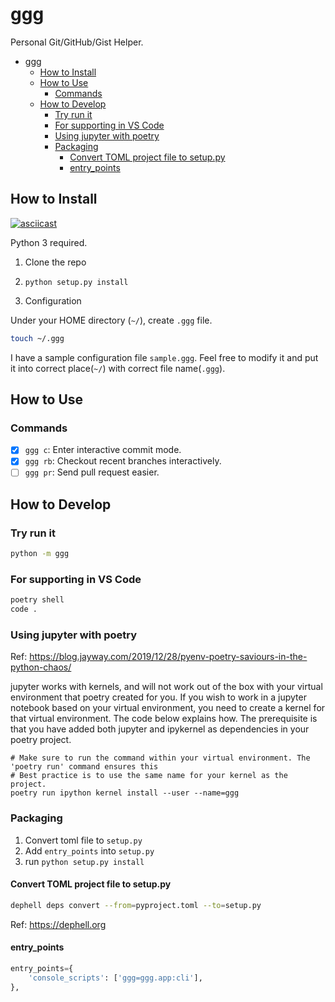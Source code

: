 # ggg

Personal Git/GitHub/Gist Helper.

- [ggg](#ggg)
  - [How to Install](#how-to-install)
  - [How to Use](#how-to-use)
    - [Commands](#commands)
  - [How to Develop](#how-to-develop)
    - [Try run it](#try-run-it)
    - [For supporting in VS Code](#for-supporting-in-vs-code)
    - [Using jupyter with poetry](#using-jupyter-with-poetry)
    - [Packaging](#packaging)
      - [Convert TOML project file to setup.py](#convert-toml-project-file-to-setuppy)
      - [entry_points](#entry_points)


## How to Install

[![asciicast](https://asciinema.org/a/fzsrq3YTkPEes3RCfqSqgRGJK.svg)](https://asciinema.org/a/fzsrq3YTkPEes3RCfqSqgRGJK)

Python 3 required.

1. Clone the repo

2. `python setup.py install`

3. Configuration

Under your HOME directory (`~/`), create `.ggg` file.

```bash
touch ~/.ggg
```

I have a sample configuration file `sample.ggg`. Feel free to modify it and put it into correct place(`~/`) with correct file name(`.ggg`).

## How to Use
### Commands

- [x] `ggg c`: Enter interactive commit mode.
- [x] `ggg rb`: Checkout recent branches interactively.
- [ ] `ggg pr`: Send pull request easier.

## How to Develop

### Try run it

```bash
python -m ggg
```

### For supporting in VS Code

```bash
poetry shell
code .
```

### Using jupyter with poetry

Ref: https://blog.jayway.com/2019/12/28/pyenv-poetry-saviours-in-the-python-chaos/

jupyter works with kernels, and will not work out of the box with your virtual environment that poetry created for you. If you wish to work in a jupyter notebook based on your virtual environment, you need to create a kernel for that virtual environment. The code below explains how. The prerequisite is that you have added both jupyter and ipykernel as dependencies in your poetry project.

```shell
# Make sure to run the command within your virtual environment. The 'poetry run' command ensures this
# Best practice is to use the same name for your kernel as the project.
poetry run ipython kernel install --user --name=ggg
```

### Packaging

1. Convert toml file to `setup.py`
2. Add `entry_points` into `setup.py`
3. run `python setup.py install`

#### Convert TOML project file to setup.py

```bash
dephell deps convert --from=pyproject.toml --to=setup.py
```

Ref: https://dephell.org

#### entry_points

```python
entry_points={
    'console_scripts': ['ggg=ggg.app:cli'],
},
```
